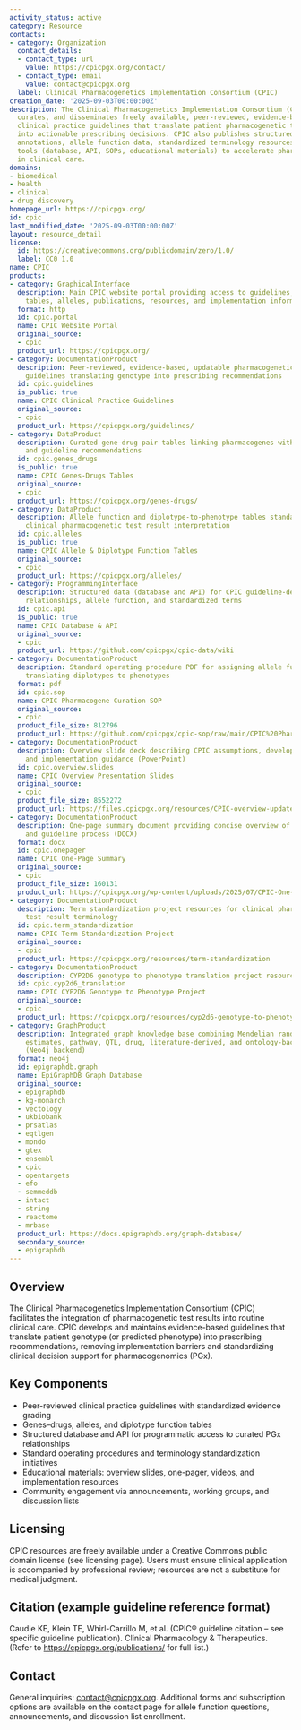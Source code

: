 ```yaml
---
activity_status: active
category: Resource
contacts:
- category: Organization
  contact_details:
  - contact_type: url
    value: https://cpicpgx.org/contact/
  - contact_type: email
    value: contact@cpicpgx.org
  label: Clinical Pharmacogenetics Implementation Consortium (CPIC)
creation_date: '2025-09-03T00:00:00Z'
description: The Clinical Pharmacogenetics Implementation Consortium (CPIC) creates,
  curates, and disseminates freely available, peer-reviewed, evidence-based, and updatable
  clinical practice guidelines that translate patient pharmacogenetic test results
  into actionable prescribing decisions. CPIC also publishes structured gene–drug
  annotations, allele function data, standardized terminology resources, and implementation
  tools (database, API, SOPs, educational materials) to accelerate pharmacogenomics
  in clinical care.
domains:
- biomedical
- health
- clinical
- drug discovery
homepage_url: https://cpicpgx.org/
id: cpic
last_modified_date: '2025-09-03T00:00:00Z'
layout: resource_detail
license:
  id: https://creativecommons.org/publicdomain/zero/1.0/
  label: CC0 1.0
name: CPIC
products:
- category: GraphicalInterface
  description: Main CPIC website portal providing access to guidelines, genes-drugs
    tables, alleles, publications, resources, and implementation information
  format: http
  id: cpic.portal
  name: CPIC Website Portal
  original_source:
  - cpic
  product_url: https://cpicpgx.org/
- category: DocumentationProduct
  description: Peer-reviewed, evidence-based, updatable pharmacogenetic clinical practice
    guidelines translating genotype into prescribing recommendations
  id: cpic.guidelines
  is_public: true
  name: CPIC Clinical Practice Guidelines
  original_source:
  - cpic
  product_url: https://cpicpgx.org/guidelines/
- category: DataProduct
  description: Curated gene–drug pair tables linking pharmacogenes with affected medications
    and guideline recommendations
  id: cpic.genes_drugs
  is_public: true
  name: CPIC Genes-Drugs Tables
  original_source:
  - cpic
  product_url: https://cpicpgx.org/genes-drugs/
- category: DataProduct
  description: Allele function and diplotype-to-phenotype tables standardized for
    clinical pharmacogenetic test result interpretation
  id: cpic.alleles
  is_public: true
  name: CPIC Allele & Diplotype Function Tables
  original_source:
  - cpic
  product_url: https://cpicpgx.org/alleles/
- category: ProgrammingInterface
  description: Structured data (database and API) for CPIC guideline-derived gene–drug
    relationships, allele function, and standardized terms
  id: cpic.api
  is_public: true
  name: CPIC Database & API
  original_source:
  - cpic
  product_url: https://github.com/cpicpgx/cpic-data/wiki
- category: DocumentationProduct
  description: Standard operating procedure PDF for assigning allele function and
    translating diplotypes to phenotypes
  format: pdf
  id: cpic.sop
  name: CPIC Pharmacogene Curation SOP
  original_source:
  - cpic
  product_file_size: 812796
  product_url: https://github.com/cpicpgx/cpic-sop/raw/main/CPIC%20Pharmacogene%20Curation%20SOP.pdf
- category: DocumentationProduct
  description: Overview slide deck describing CPIC assumptions, development process,
    and implementation guidance (PowerPoint)
  id: cpic.overview.slides
  name: CPIC Overview Presentation Slides
  original_source:
  - cpic
  product_file_size: 8552272
  product_url: https://files.cpicpgx.org/resources/CPIC-overview-updates-02.2025.pptx
- category: DocumentationProduct
  description: One-page summary document providing concise overview of CPIC mission
    and guideline process (DOCX)
  format: docx
  id: cpic.onepager
  name: CPIC One-Page Summary
  original_source:
  - cpic
  product_file_size: 160131
  product_url: https://cpicpgx.org/wp-content/uploads/2025/07/CPIC-One-Page-CLEAN.docx
- category: DocumentationProduct
  description: Term standardization project resources for clinical pharmacogenetic
    test result terminology
  id: cpic.term_standardization
  name: CPIC Term Standardization Project
  original_source:
  - cpic
  product_url: https://cpicpgx.org/resources/term-standardization
- category: DocumentationProduct
  description: CYP2D6 genotype to phenotype translation project resources
  id: cpic.cyp2d6_translation
  name: CPIC CYP2D6 Genotype to Phenotype Project
  original_source:
  - cpic
  product_url: https://cpicpgx.org/resources/cyp2d6-genotype-to-phenotype-standardization-project/
- category: GraphProduct
  description: Integrated graph knowledge base combining Mendelian randomization causal
    estimates, pathway, QTL, drug, literature-derived, and ontology-backed relationships
    (Neo4j backend)
  format: neo4j
  id: epigraphdb.graph
  name: EpiGraphDB Graph Database
  original_source:
  - epigraphdb
  - kg-monarch
  - vectology
  - ukbiobank
  - prsatlas
  - eqtlgen
  - mondo
  - gtex
  - ensembl
  - cpic
  - opentargets
  - efo
  - semmeddb
  - intact
  - string
  - reactome
  - mrbase
  product_url: https://docs.epigraphdb.org/graph-database/
  secondary_source:
  - epigraphdb
---
```

## Overview

The Clinical Pharmacogenetics Implementation Consortium (CPIC) facilitates the integration of pharmacogenetic test results into routine clinical care. CPIC develops and maintains evidence-based guidelines that translate patient genotype (or predicted phenotype) into prescribing recommendations, removing implementation barriers and standardizing clinical decision support for pharmacogenomics (PGx).

## Key Components

- Peer-reviewed clinical practice guidelines with standardized evidence grading
- Genes–drugs, alleles, and diplotype function tables
- Structured database and API for programmatic access to curated PGx relationships
- Standard operating procedures and terminology standardization initiatives
- Educational materials: overview slides, one-pager, videos, and implementation resources
- Community engagement via announcements, working groups, and discussion lists

## Licensing

CPIC resources are freely available under a Creative Commons public domain license (see licensing page). Users must ensure clinical application is accompanied by professional review; resources are not a substitute for medical judgment.

## Citation (example guideline reference format)

Caudle KE, Klein TE, Whirl-Carrillo M, et al. (CPIC® guideline citation – see specific guideline publication). Clinical Pharmacology & Therapeutics. (Refer to https://cpicpgx.org/publications/ for full list.)

## Contact

General inquiries: contact@cpicpgx.org. Additional forms and subscription options are available on the contact page for allele function questions, announcements, and discussion list enrollment.